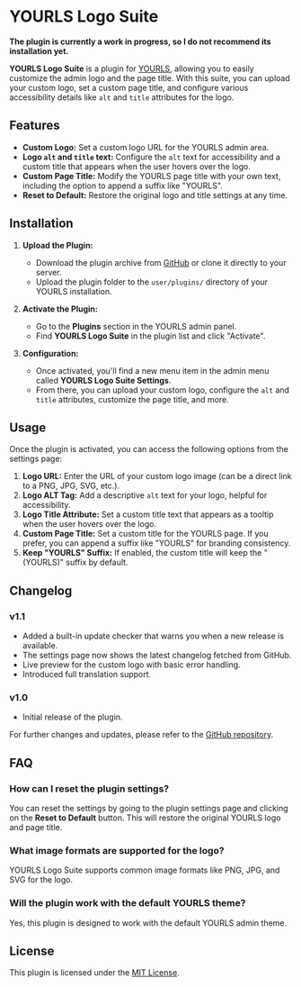# YOURLS Logo Suite

**The plugin is currently a work in progress, so I do not recommend its installation yet.**

**YOURLS Logo Suite** is a plugin for [YOURLS](https://yourls.org/), allowing you to easily customize the admin logo and the page title. With this suite, you can upload your custom logo, set a custom page title, and configure various accessibility details like `alt` and `title` attributes for the logo.

## Features

- **Custom Logo:** Set a custom logo URL for the YOURLS admin area.
- **Logo `alt` and `title` text:** Configure the `alt` text for accessibility and a custom title that appears when the user hovers over the logo.
- **Custom Page Title:** Modify the YOURLS page title with your own text, including the option to append a suffix like "YOURLS".
- **Reset to Default:** Restore the original logo and title settings at any time.

## Installation

1. **Upload the Plugin:**
   - Download the plugin archive from [GitHub](https://github.com/gioxx/YOURLS-LogoSuite) or clone it directly to your server.
   - Upload the plugin folder to the `user/plugins/` directory of your YOURLS installation.

2. **Activate the Plugin:**
   - Go to the **Plugins** section in the YOURLS admin panel.
   - Find **YOURLS Logo Suite** in the plugin list and click "Activate".

3. **Configuration:**
   - Once activated, you'll find a new menu item in the admin menu called **YOURLS Logo Suite Settings**.
   - From there, you can upload your custom logo, configure the `alt` and `title` attributes, customize the page title, and more.

## Usage

Once the plugin is activated, you can access the following options from the settings page:

1. **Logo URL:** Enter the URL of your custom logo image (can be a direct link to a PNG, JPG, SVG, etc.).
2. **Logo ALT Tag:** Add a descriptive `alt` text for your logo, helpful for accessibility.
3. **Logo Title Attribute:** Set a custom title text that appears as a tooltip when the user hovers over the logo.
4. **Custom Page Title:** Set a custom title for the YOURLS page. If you prefer, you can append a suffix like "YOURLS" for branding consistency.
5. **Keep "YOURLS" Suffix:** If enabled, the custom title will keep the "(YOURLS)" suffix by default.

## Changelog

### v1.1
- Added a built-in update checker that warns you when a new release is available.
- The settings page now shows the latest changelog fetched from GitHub.
- Live preview for the custom logo with basic error handling.
- Introduced full translation support.

### v1.0
- Initial release of the plugin.

For further changes and updates, please refer to the [GitHub repository](https://github.com/gioxx/YOURLS-LogoSuite).

## FAQ

### How can I reset the plugin settings?
You can reset the settings by going to the plugin settings page and clicking on the **Reset to Default** button. This will restore the original YOURLS logo and page title.

### What image formats are supported for the logo?
YOURLS Logo Suite supports common image formats like PNG, JPG, and SVG for the logo.

### Will the plugin work with the default YOURLS theme?
Yes, this plugin is designed to work with the default YOURLS admin theme.

## License

This plugin is licensed under the [MIT License](LICENSE).
